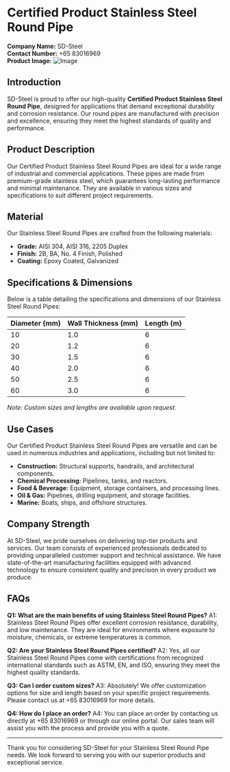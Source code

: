 # Certified Product Stainless Steel Round Pipe

**Company Name:** SD-Steel  
**Contact Number:** +65 83016969  
**Product Image:** ![Image](https://github.com/user-attachments/assets/2567258e-e124-4816-932d-1809bd27ef0b)

## Introduction

SD-Steel is proud to offer our high-quality **Certified Product Stainless Steel Round Pipe**, designed for applications that demand exceptional durability and corrosion resistance. Our round pipes are manufactured with precision and excellence, ensuring they meet the highest standards of quality and performance.

## Product Description

Our Certified Product Stainless Steel Round Pipes are ideal for a wide range of industrial and commercial applications. These pipes are made from premium-grade stainless steel, which guarantees long-lasting performance and minimal maintenance. They are available in various sizes and specifications to suit different project requirements.

## Material

Our Stainless Steel Round Pipes are crafted from the following materials:

- **Grade:** AISI 304, AISI 316, 2205 Duplex
- **Finish:** 2B, BA, No. 4 Finish, Polished
- **Coating:** Epoxy Coated, Galvanized

## Specifications & Dimensions

Below is a table detailing the specifications and dimensions of our Stainless Steel Round Pipes:

| Diameter (mm) | Wall Thickness (mm) | Length (m) |
|---------------|---------------------|------------|
| 10            | 1.0                 | 6          |
| 20            | 1.2                 | 6          |
| 30            | 1.5                 | 6          |
| 40            | 2.0                 | 6          |
| 50            | 2.5                 | 6          |
| 60            | 3.0                 | 6          |

*Note: Custom sizes and lengths are available upon request.*

## Use Cases

Our Certified Product Stainless Steel Round Pipes are versatile and can be used in numerous industries and applications, including but not limited to:

- **Construction:** Structural supports, handrails, and architectural components.
- **Chemical Processing:** Pipelines, tanks, and reactors.
- **Food & Beverage:** Equipment, storage containers, and processing lines.
- **Oil & Gas:** Pipelines, drilling equipment, and storage facilities.
- **Marine:** Boats, ships, and offshore structures.

## Company Strength

At SD-Steel, we pride ourselves on delivering top-tier products and services. Our team consists of experienced professionals dedicated to providing unparalleled customer support and technical assistance. We have state-of-the-art manufacturing facilities equipped with advanced technology to ensure consistent quality and precision in every product we produce.

## FAQs

**Q1: What are the main benefits of using Stainless Steel Round Pipes?**
A1: Stainless Steel Round Pipes offer excellent corrosion resistance, durability, and low maintenance. They are ideal for environments where exposure to moisture, chemicals, or extreme temperatures is common.

**Q2: Are your Stainless Steel Round Pipes certified?**
A2: Yes, all our Stainless Steel Round Pipes come with certifications from recognized international standards such as ASTM, EN, and ISO, ensuring they meet the highest quality standards.

**Q3: Can I order custom sizes?**
A3: Absolutely! We offer customization options for size and length based on your specific project requirements. Please contact us at +65 83016969 for more details.

**Q4: How do I place an order?**
A4: You can place an order by contacting us directly at +65 83016969 or through our online portal. Our sales team will assist you with the process and provide you with a quote.

---

Thank you for considering SD-Steel for your Stainless Steel Round Pipe needs. We look forward to serving you with our superior products and exceptional service.